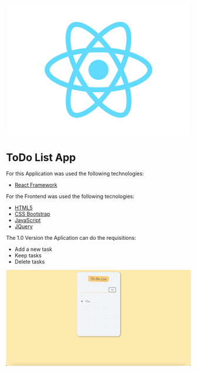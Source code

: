 ![GitHub Logo](logo.svg)
# ToDo List App

For this Application was used the following technologies:

* [React Framework](https://reactjs.org)

For the Frontend was used the following tecnologies:
* [HTML5](https://www.w3schools.com/html/)
* [CSS Bootstrap](https://getbootstrap.com/docs/5.0/getting-started/introduction/)
* [JavaScript](https://devdocs.io/javascript/)
* [JQuery](https://api.jquery.com/)

The 1.0 Version the Aplication can do the requisitions:
- Add a new task
- Keep tasks
- Delete tasks


![GitHub](todolist.png)







